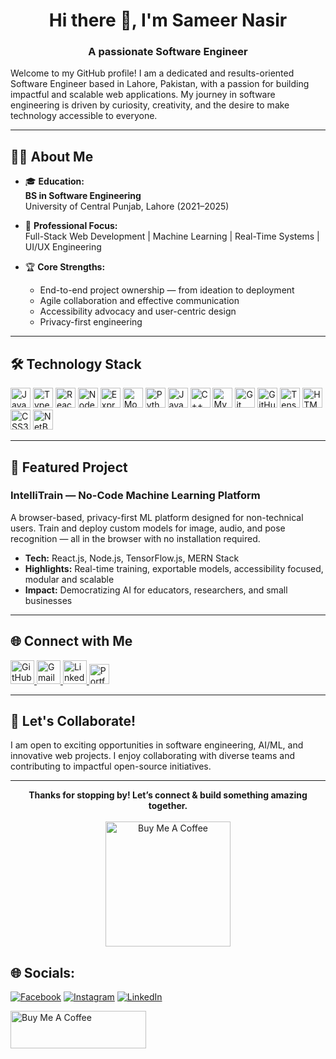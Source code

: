 <h1 align="center">Hi there 👋, I'm Sameer Nasir</h1>
<h3 align="center">A passionate Software Engineer</h3>


Welcome to my GitHub profile! I am a dedicated and results-oriented Software Engineer based in Lahore, Pakistan, with a passion for building impactful and scalable web applications. My journey in software engineering is driven by curiosity, creativity, and the desire to make technology accessible to everyone.

---

## 👨‍💻 About Me

- 🎓 **Education:**  
  **BS in Software Engineering**  
  University of Central Punjab, Lahore (2021–2025)

- 💼 **Professional Focus:**  
  Full-Stack Web Development | Machine Learning | Real-Time Systems | UI/UX Engineering

- 🏆 **Core Strengths:**  
  - End-to-end project ownership — from ideation to deployment
  - Agile collaboration and effective communication
  - Accessibility advocacy and user-centric design
  - Privacy-first engineering

---

## 🛠️ Technology Stack

<p align="left">
  <img src="https://cdn.jsdelivr.net/gh/devicons/devicon/icons/javascript/javascript-original.svg" alt="JavaScript" width="32" />
  <img src="https://cdn.jsdelivr.net/gh/devicons/devicon/icons/typescript/typescript-original.svg" alt="TypeScript" width="32" />
  <img src="https://cdn.jsdelivr.net/gh/devicons/devicon/icons/react/react-original.svg" alt="React.js" width="32" />
  <img src="https://cdn.jsdelivr.net/gh/devicons/devicon/icons/nodejs/nodejs-original.svg" alt="Node.js" width="32" />
  <img src="https://cdn.jsdelivr.net/gh/devicons/devicon/icons/express/express-original.svg" alt="Express.js" width="32" />
  <img src="https://cdn.jsdelivr.net/gh/devicons/devicon/icons/mongodb/mongodb-original.svg" alt="MongoDB" width="32" />
  <img src="https://cdn.jsdelivr.net/gh/devicons/devicon/icons/python/python-original.svg" alt="Python" width="32" />
  <img src="https://cdn.jsdelivr.net/gh/devicons/devicon/icons/java/java-original.svg" alt="Java" width="32" />
  <img src="https://cdn.jsdelivr.net/gh/devicons/devicon/icons/cplusplus/cplusplus-original.svg" alt="C++" width="32" />
  <img src="https://cdn.jsdelivr.net/gh/devicons/devicon/icons/mysql/mysql-original.svg" alt="MySQL" width="32" />
  <img src="https://cdn.jsdelivr.net/gh/devicons/devicon/icons/git/git-original.svg" alt="Git" width="32" />
  <img src="https://cdn.jsdelivr.net/gh/devicons/devicon/icons/github/github-original.svg" alt="GitHub" width="32" />
  <img src="https://cdn.jsdelivr.net/gh/devicons/devicon/icons/tensorflow/tensorflow-original.svg" alt="TensorFlow/TensorFlow.js" width="32" />
  <img src="https://cdn.jsdelivr.net/gh/devicons/devicon/icons/html5/html5-original.svg" alt="HTML5" width="32" />
  <img src="https://cdn.jsdelivr.net/gh/devicons/devicon/icons/css3/css3-original.svg" alt="CSS3" width="32" />
  <img src="https://cdn.jsdelivr.net/gh/devicons/devicon/icons/netbeans/netbeans-original.svg" alt="NetBeans" width="32" />
</p>

---

## 🚀 Featured Project

### IntelliTrain — No-Code Machine Learning Platform
A browser-based, privacy-first ML platform designed for non-technical users. Train and deploy custom models for image, audio, and pose recognition — all in the browser with no installation required.

- **Tech:** React.js, Node.js, TensorFlow.js, MERN Stack  
- **Highlights:** Real-time training, exportable models, accessibility focused, modular and scalable
- **Impact:** Democratizing AI for educators, researchers, and small businesses

---

## 🌐 Connect with Me

<p align="left">
  <a href="https://github.com/SamRajpoot" target="_blank">
    <img src="https://cdn.jsdelivr.net/gh/devicons/devicon/icons/github/github-original.svg" alt="GitHub" width="38" />
  </a>
  <a href="mailto:sameernasir045@gmail.com">
    <img src="https://cdn.jsdelivr.net/gh/simple-icons/simple-icons/icons/gmail.svg" alt="Gmail" width="38" />
  </a>
  <a href="https://linkedin.com/in/sameer-nasir-t01/" target="_blank">
    <img src="https://cdn.jsdelivr.net/gh/devicons/devicon/icons/linkedin/linkedin-original.svg" alt="LinkedIn" width="38" />
  </a>
  <a href="https://sameernasirdev.vercel.app/" target="_blank">
    <img src="https://img.shields.io/badge/Portfolio-000?style=for-the-badge&logo=vercel&logoColor=white" alt="Portfolio" height="32"/>
  </a>
</p>

---

## 🤝 Let's Collaborate!

I am open to exciting opportunities in software engineering, AI/ML, and innovative web projects. I enjoy collaborating with diverse teams and contributing to impactful open-source initiatives.

---

<p align="center">
  <b>Thanks for stopping by! Let’s connect & build something amazing together.</b><br><br>
  <a href="https://www.buymeacoffee.com/samernasir" target="_blank">
    <img src="https://cdn.buymeacoffee.com/buttons/v2/default-yellow.png" alt="Buy Me A Coffee" width="200" />
  </a>
</p>



## 🌐 Socials:
[![Facebook](https://img.shields.io/badge/Facebook-%231877F2.svg?logo=Facebook&logoColor=white)](https://www.facebook.com/profile.php?id=61553237406905) 
[![Instagram](https://img.shields.io/badge/Instagram-%23E4405F.svg?logo=Instagram&logoColor=white)](https://www.instagram.com/x._sameeeer/) 
[![LinkedIn](https://img.shields.io/badge/LinkedIn-%230077B5.svg?logo=linkedin&logoColor=white)](https://www.linkedin.com/in/sameer-nasir-t01/)


<!-- [!["Buy Me A Pizza"](https://cdn.buymeacoffee.com/buttons/v2/default-yellow.png) -->
<a href="/" target="_blank"><img src="https://cdn.buymeacoffee.com/buttons/v2/default-yellow.png" alt="Buy Me A Coffee" style="height: 60px !important;width: 217px !important;" ></a>
